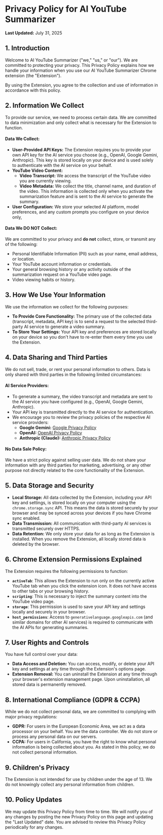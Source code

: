 # Privacy Policy for AI YouTube Summarizer

**Last Updated:** July 31, 2025

## 1. Introduction

Welcome to AI YouTube Summarizer ("we," "us," or "our"). We are committed to protecting your privacy. This Privacy Policy explains how we handle your information when you use our AI YouTube Summarizer Chrome extension (the "Extension").

By using the Extension, you agree to the collection and use of information in accordance with this policy.

## 2. Information We Collect

To provide our service, we need to process certain data. We are committed to data minimization and only collect what is necessary for the Extension to function.

#### Data We Collect:

- **User-Provided API Keys:** The Extension requires you to provide your own API key for the AI service you choose (e.g., OpenAI, Google Gemini, Anthropic). This key is stored locally on your device and is used solely to authenticate with the AI service on your behalf.
- **YouTube Video Content:**
  - **Video Transcript:** We access the transcript of the YouTube video you are currently viewing.
  - **Video Metadata:** We collect the title, channel name, and duration of the video.
    This information is collected only when you activate the summarization feature and is sent to the AI service to generate the summary.
- **User Configuration:** We store your selected AI platform, model preferences, and any custom prompts you configure on your device only,

#### Data We DO NOT Collect:

We are committed to your privacy and **do not** collect, store, or transmit any of the following:

- Personal Identifiable Information (PII) such as your name, email address, or location.
- Your YouTube account information or credentials.
- Your general browsing history or any activity outside of the summarization request on a YouTube video page.
- Video viewing habits or history.

## 3. How We Use Your Information

We use the information we collect for the following purposes:

- **To Provide Core Functionality:** The primary use of the collected data (transcript, metadata, API key) is to send a request to the selected third-party AI service to generate a video summary.
- **To Store Your Settings:** Your API key and preferences are stored locally on your device so you don't have to re-enter them every time you use the Extension.

## 4. Data Sharing and Third Parties

We do not sell, trade, or rent your personal information to others. Data is only shared with third parties in the following limited circumstances:

#### AI Service Providers:

- To generate a summary, the video transcript and metadata are sent to the AI service you have configured (e.g., OpenAI, Google Gemini, Anthropic).
- Your API key is transmitted directly to the AI service for authentication.
- We encourage you to review the privacy policies of the respective AI service providers:
  - **Google Gemini:** [Google Privacy Policy](https://policies.google.com/privacy)
  - **OpenAI:** [OpenAI Privacy Policy](https://openai.com/policies/privacy-policy)
  - **Anthropic (Claude):** [Anthropic Privacy Policy](https://www.anthropic.com/privacy)

#### No Data Sale Policy:

We have a strict policy against selling user data. We do not share your information with any third parties for marketing, advertising, or any other purpose not directly related to the core functionality of the Extension.

## 5. Data Storage and Security

- **Local Storage:** All data collected by the Extension, including your API key and settings, is stored locally on your computer using the `chrome.storage.sync` API. This means the data is stored securely by your browser and may be synced across your devices if you have Chrome sync enabled.
- **Data Transmission:** All communication with third-party AI services is transmitted securely over HTTPS.
- **Data Retention:** We only store your data for as long as the Extension is installed. When you remove the Extension, all locally stored data is deleted by the browser.

## 6. Chrome Extension Permissions Explained

The Extension requires the following permissions to function:

- **`activeTab`**: This allows the Extension to run only on the currently active YouTube tab when you click the extension icon. It does not have access to other tabs or your browsing history.
- **`scripting`**: This is necessary to inject the summary content into the YouTube video page.
- **`storage`**: This permission is used to save your API key and settings locally and securely in your browser.
- **`host_permissions`**: Access to `generativelanguage.googleapis.com` (and similar domains for other AI services) is required to communicate with the AI APIs for generating summaries.

## 7. User Rights and Controls

You have full control over your data:

- **Data Access and Deletion:** You can access, modify, or delete your API key and settings at any time through the Extension's options page.
- **Extension Removal:** You can uninstall the Extension at any time through your browser's extension management page. Upon uninstallation, all stored data is permanently removed.

## 8. International Compliance (GDPR & CCPA)

While we do not collect personal data, we are committed to complying with major privacy regulations:

- **GDPR:** For users in the European Economic Area, we act as a data processor on your behalf. You are the data controller. We do not store or process any personal data on our servers.
- **CCPA:** For users in California, you have the right to know what personal information is being collected about you. As stated in this policy, we do not collect personal information.

## 9. Children's Privacy

The Extension is not intended for use by children under the age of 13. We do not knowingly collect any personal information from children.

## 10. Policy Updates

We may update this Privacy Policy from time to time. We will notify you of any changes by posting the new Privacy Policy on this page and updating the "Last Updated" date. You are advised to review this Privacy Policy periodically for any changes.
